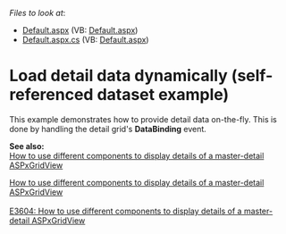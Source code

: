 <!-- default file list -->
*Files to look at*:

* [Default.aspx](./CS/WebSite/Default.aspx) (VB: [Default.aspx](./VB/WebSite/Default.aspx))
* [Default.aspx.cs](./CS/WebSite/Default.aspx.cs) (VB: [Default.aspx](./VB/WebSite/Default.aspx))
<!-- default file list end -->
# Load detail data dynamically (self-referenced dataset example)


<p>This example demonstrates how to provide detail data on-the-fly. This is done by handling the detail grid's <strong>DataBinding</strong> event.</p><p><strong>See also:</strong><br />
<a href="https://www.devexpress.com/Support/Center/p/E3604">How to use different components to display details of a master-detail ASPxGridView </a><u></u></p><p><u></u><a href="https://www.devexpress.com/Support/Center/p/E3604">How to use different components to display details of a master-detail ASPxGridView </a><u><br />
</u><u><br />
</u><a href="https://www.devexpress.com/scid=E3604"><u>E3604: How to use different components to display details of a master-detail ASPxGridView</u></a></p>

<br/>


